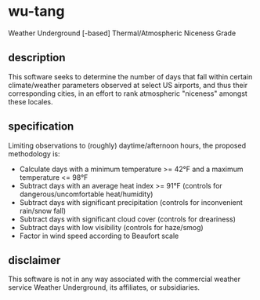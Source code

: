 # wu-tang
Weather Underground [-based] Thermal/Atmospheric Niceness Grade

## description
This software seeks to determine the number of days that fall within certain
climate/weather parameters observed at select US airports, and thus their
corresponding cities, in an effort to rank atmospheric "niceness" amongst these
locales.

## specification
Limiting observations to (roughly) daytime/afternoon hours, the proposed
methodology is:

* Calculate days with a minimum temperature >= 42°F and a maximum temperature
  <= 98°F
* Subtract days with an average heat index >= 91°F (controls for
  dangerous/uncomfortable heat/humidity)
* Subtract days with significant precipitation (controls for inconvenient
  rain/snow fall)
* Subtract days with significant cloud cover (controls for dreariness)
* Subtract days with low visibility (controls for haze/smog)
* Factor in wind speed according to Beaufort scale

## disclaimer
This software is not in any way associated with the commercial weather service
Weather Underground, its affiliates, or subsidiaries.
